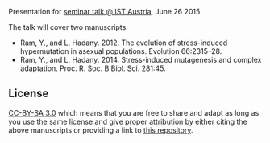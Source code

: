 Presentation for [seminar talk @ IST Austria](www.univie.ac.at/evolvienna/?page_id=1260&calendar_day=2015-06-26), June 26 2015.

The talk will cover two manuscripts:

- Ram, Y., and L. Hadany. 2012. The evolution of stress-induced hypermutation in asexual populations. Evolution 66:2315–28.
- Ram, Y., and L. Hadany. 2014. Stress-induced mutagenesis and complex adaptation. Proc. R. Soc. B Biol. Sci. 281:45.

## License

[CC-BY-SA 3.0](https://creativecommons.org/licenses/by-sa/3.0/) 
which means that you are free to share and adapt as long as you use the same license 
and give proper attribution by either citing the above manuscripts or providing a link to [this repository](https://github.com/yoavram/IST2015).
